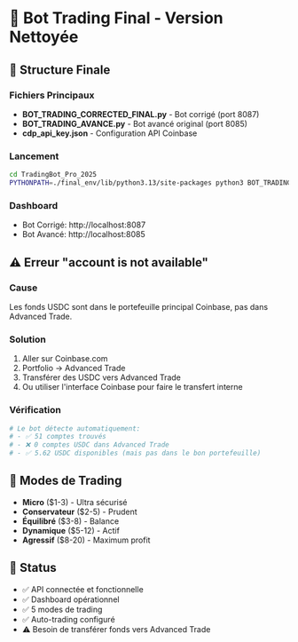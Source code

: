 # 🎯 Bot Trading Final - Version Nettoyée

## 📁 Structure Finale

### Fichiers Principaux
- **BOT_TRADING_CORRECTED_FINAL.py** - Bot corrigé (port 8087)
- **BOT_TRADING_AVANCE.py** - Bot avancé original (port 8085)
- **cdp_api_key.json** - Configuration API Coinbase

### Lancement
```bash
cd TradingBot_Pro_2025
PYTHONPATH=./final_env/lib/python3.13/site-packages python3 BOT_TRADING_CORRECTED_FINAL.py
```

### Dashboard
- Bot Corrigé: http://localhost:8087
- Bot Avancé: http://localhost:8085

## ⚠️ Erreur "account is not available"

### Cause
Les fonds USDC sont dans le portefeuille principal Coinbase, pas dans Advanced Trade.

### Solution
1. Aller sur Coinbase.com
2. Portfolio → Advanced Trade  
3. Transférer des USDC vers Advanced Trade
4. Ou utiliser l'interface Coinbase pour faire le transfert interne

### Vérification
```python
# Le bot détecte automatiquement:
# - ✅ 51 comptes trouvés
# - ❌ 0 comptes USDC dans Advanced Trade  
# - ✅ 5.62 USDC disponibles (mais pas dans le bon portefeuille)
```

## 🎯 Modes de Trading
- **Micro** ($1-3) - Ultra sécurisé
- **Conservateur** ($2-5) - Prudent
- **Équilibré** ($3-8) - Balance
- **Dynamique** ($5-12) - Actif
- **Agressif** ($8-20) - Maximum profit

## 🚀 Status
- ✅ API connectée et fonctionnelle
- ✅ Dashboard opérationnel
- ✅ 5 modes de trading
- ✅ Auto-trading configuré
- ⚠️ Besoin de transférer fonds vers Advanced Trade

